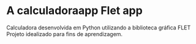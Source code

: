 # A calculadoraapp Flet app

Calculadora desenvolvida em Python utilizando a biblioteca gráfica FLET 
Projeto idealizado para fins de aprendizagem.
